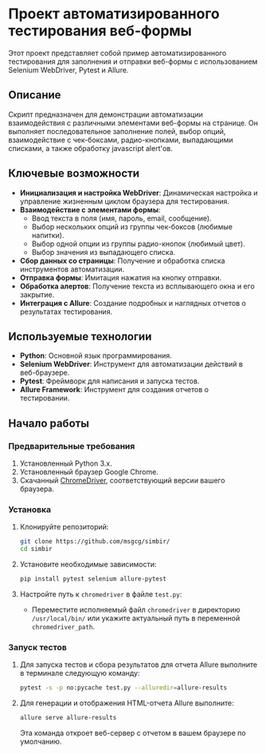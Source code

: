 # Проект автоматизированного тестирования веб-формы

Этот проект представляет собой пример автоматизированного тестирования для заполнения и отправки веб-формы с использованием Selenium WebDriver, Pytest и Allure.

## Описание

Скрипт предназначен для демонстрации автоматизации взаимодействия с различными элементами веб-формы на странице. Он выполняет последовательное заполнение полей, выбор опций, взаимодействие с чек-боксами, радио-кнопками, выпадающими списками, а также обработку javascript alert'ов.

## Ключевые возможности

*   **Инициализация и настройка WebDriver**: Динамическая настройка и управление жизненным циклом браузера для тестирования.
*   **Взаимодействие с элементами формы**:
    *   Ввод текста в поля (имя, пароль, email, сообщение).
    *   Выбор нескольких опций из группы чек-боксов (любимые напитки).
    *   Выбор одной опции из группы радио-кнопок (любимый цвет).
    *   Выбор значения из выпадающего списка.
*   **Сбор данных со страницы**: Получение и обработка списка инструментов автоматизации.
*   **Отправка формы**: Имитация нажатия на кнопку отправки.
*   **Обработка алертов**: Получение текста из всплывающего окна и его закрытие.
*   **Интеграция с Allure**: Создание подробных и наглядных отчетов о результатах тестирования.

## Используемые технологии

*   **Python**: Основной язык программирования.
*   **Selenium WebDriver**: Инструмент для автоматизации действий в веб-браузере.
*   **Pytest**: Фреймворк для написания и запуска тестов.
*   **Allure Framework**: Инструмент для создания отчетов о тестировании.

## Начало работы

### Предварительные требования

1.  Установленный Python 3.x.
2.  Установленный браузер Google Chrome.
3.  Скачанный [ChromeDriver](https://chromedriver.chromium.org/downloads), соответствующий версии вашего браузера.

### Установка

1.  Клонируйте репозиторий:
    ```bash
    git clone https://github.com/msgcg/simbir/
    cd simbir
    ```

2.  Установите необходимые зависимости:
    ```bash
    pip install pytest selenium allure-pytest
    ```

3.  Настройте путь к `chromedriver` в файле `test.py`:
    *   Переместите исполняемый файл `chromedriver` в директорию `/usr/local/bin/` или укажите актуальный путь в переменной `chromedriver_path`.

### Запуск тестов

1.  Для запуска тестов и сбора результатов для отчета Allure выполните в терминале следующую команду:
    ```bash
    pytest -s -p no:pycache test.py --alluredir=allure-results
    ```

2.  Для генерации и отображения HTML-отчета Allure выполните:
    ```bash
    allure serve allure-results
    ```
    Эта команда откроет веб-сервер с отчетом в вашем браузере по умолчанию.
